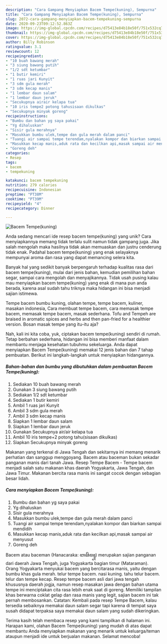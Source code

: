 ```yaml
---
description: "Cara Gampang Menyiapkan Bacem Tempe(kuning), Sempurna"
title: "Cara Gampang Menyiapkan Bacem Tempe(kuning), Sempurna"
slug: 2072-cara-gampang-menyiapkan-bacem-tempekuning-sempurna
date: 2020-09-23T09:12:52.863Z
image: https://img-global.cpcdn.com/recipes/d75413e84b18e50f/751x532cq70/bacem-tempekuning-foto-resep-utama.jpg
thumbnail: https://img-global.cpcdn.com/recipes/d75413e84b18e50f/751x532cq70/bacem-tempekuning-foto-resep-utama.jpg
cover: https://img-global.cpcdn.com/recipes/d75413e84b18e50f/751x532cq70/bacem-tempekuning-foto-resep-utama.jpg
author: Billy Robinson
ratingvalue: 3.1
reviewcount: 12
recipeingredient:
- "10 buah bawang merah"
- "3 siung bawang putih"
- "1/2 sdt ketumbar"
- "1 butir kemiri"
- "1 ruas jari Kunyit"
- "3 sdm gula merah"
- "3 sdm kecap manis"
- "1 lembar daun salam"
- "1 lembar daun jeruk"
- "Secukupnya airair kelapa tua"
- "10 iris tempe2 potong tahusisaan dikulkas"
- "Secukupnya minyak goreng"
recipeinstructions:
- "Bumbu dan bahan yg saya pakai"
- "Yg dihaluskan"
- "Sisir gula merahnya"
- "Masukkan bumbu ulek,tempe dan gula merah dalam panci"
- "Tuangi air sampai tempe terendam,nyalakan kompor dan biarkan sampai mendidih"
- "Masukkan kecap manis,aduk rata dan kecilkan api,masak sampai air menyusut"
- "Goreng deh"
categories:
- Resep
tags:
- bacem
- tempekuning

katakunci: bacem tempekuning 
nutrition: 279 calories
recipecuisine: Indonesian
preptime: "PT38M"
cooktime: "PT39M"
recipeyield: "4"
recipecategory: Dinner

---
```



![Bacem Tempe(kuning)](https://img-global.cpcdn.com/recipes/d75413e84b18e50f/751x532cq70/bacem-tempekuning-foto-resep-utama.jpg)

Anda sedang mencari ide resep bacem tempe(kuning) yang unik? Cara menyiapkannya memang tidak terlalu sulit namun tidak gampang juga. Jika salah mengolah maka hasilnya tidak akan memuaskan dan justru cenderung tidak enak. Padahal bacem tempe(kuning) yang enak selayaknya mempunyai aroma dan rasa yang dapat memancing selera kita.

Banyak hal yang sedikit banyak berpengaruh terhadap kualitas rasa dari bacem tempe(kuning), mulai dari jenis bahan, kemudian pemilihan bahan segar, sampai cara mengolah dan menyajikannya. Tidak usah pusing kalau mau menyiapkan bacem tempe(kuning) yang enak di mana pun anda berada, karena asal sudah tahu triknya maka hidangan ini bisa menjadi sajian istimewa.

Tempe bacem bumbu kuning, olahan tempe, tempe bacem, kuliner, masakan indonesia, Cara membuat tempe bacem, cara memasak tempe bacem, memasak tempe bacem, masak sederhana. Tofu and Tempeh are braised in aromatic spices and herbs and then pan-fried for a healthier version. Bosan masak tempe yang itu-itu aja?


Nah, kali ini kita coba, yuk, ciptakan bacem tempe(kuning) sendiri di rumah. Tetap berbahan sederhana, hidangan ini bisa memberi manfaat dalam membantu menjaga kesehatan tubuhmu sekeluarga. Anda dapat menyiapkan Bacem Tempe(kuning) memakai 12 jenis bahan dan 7 tahap pembuatan. Berikut ini langkah-langkah untuk menyiapkan hidangannya.

<!--inarticleads1-->

##### Bahan-bahan dan bumbu yang dibutuhkan dalam pembuatan Bacem Tempe(kuning):

1. Sediakan 10 buah bawang merah
1. Gunakan 3 siung bawang putih
1. Sediakan 1/2 sdt ketumbar
1. Sediakan 1 butir kemiri
1. Ambil 1 ruas jari Kunyit
1. Ambil 3 sdm gula merah
1. Ambil 3 sdm kecap manis
1. Siapkan 1 lembar daun salam
1. Siapkan 1 lembar daun jeruk
1. Gunakan Secukupnya air/air kelapa tua
1. Ambil 10 iris tempe+2 potong tahu(sisaan dikulkas)
1. Siapkan Secukupnya minyak goreng


Makanan yang terkenal di Jawa Tengah dan sekitarnya ini memang menarik perhatian dan sanggup menggoyang. Bacem atau baceman bukan sekadar panganan manis dari tanah Jawa. Resep Tempe Bacem - Tempe bacem menjadi salah satu makanan khas daerah Yogyakarta, Jawa Tengah, dan Jawa Timur. Makanan bercita rasa manis ini sangat cocok dengan sebagian besar lidah. 

<!--inarticleads2-->

##### Cara menyiapkan Bacem Tempe(kuning):

1. Bumbu dan bahan yg saya pakai
1. Yg dihaluskan
1. Sisir gula merahnya
1. Masukkan bumbu ulek,tempe dan gula merah dalam panci
1. Tuangi air sampai tempe terendam,nyalakan kompor dan biarkan sampai mendidih
1. Masukkan kecap manis,aduk rata dan kecilkan api,masak sampai air menyusut
1. Goreng deh


Bacem atau baceman (Hanacaraka: ꦧꦕꦼꦩ꧀) merupakan sajian panganan dari daerah Jawa Tengah, juga Yogyakarta bagian timur (Mataraman). Orang Yogyakarta menyukai bacem yang bercitarasa manis, yaitu dengan bumbu khas gula merah. telur tempe bacem. nasi kuning. tahu telur bacem. telur dan tempe kecap. Resep tempe bacem asli dari jawa tengah khususnya daerah jogja, namun resep masakan jawa dengan bahan utama tempe ini menciptakan cita rasa lebih enak saat di goreng. Memiliki tampilan khas berwarna coklat gelap dan rasa manis yang legit, sajian bacem ini tak pernah membosankan. Catatan: Kembali pada resep Tempe Bacem, kalau tersedia sebaiknya memakai daun salam segar tapi karena di tempat saya susah didapat terpaksa saya memakai daun salam yang sudah dikeringkan. 

Terima kasih telah membaca resep yang kami tampilkan di halaman ini. Harapan kami, olahan Bacem Tempe(kuning) yang mudah di atas dapat membantu Anda menyiapkan makanan yang menarik untuk keluarga/teman ataupun menjadi ide untuk berjualan makanan. Selamat mencoba!
